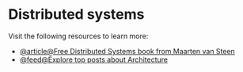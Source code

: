 # Distributed systems

Visit the following resources to learn more:

- [@article@Free Distributed Systems book from Maarten van Steen](https://www.distributed-systems.net/index.php/books/ds3/)
- [@feed@Explore top posts about Architecture](https://app.daily.dev/tags/architecture?ref=roadmapsh)
